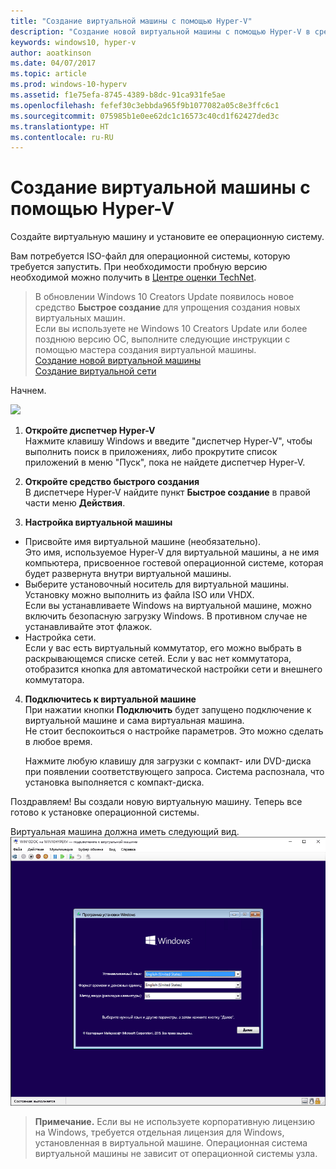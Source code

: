 ```yaml
---
title: "Создание виртуальной машины с помощью Hyper-V"
description: "Создание новой виртуальной машины с помощью Hyper-V в среде Windows10 Creators Update"
keywords: windows10, hyper-v
author: aoatkinson
ms.date: 04/07/2017
ms.topic: article
ms.prod: windows-10-hyperv
ms.assetid: f1e75efa-8745-4389-b8dc-91ca931fe5ae
ms.openlocfilehash: fefef30c3ebbda965f9b1077082a05c8e3ffc6c1
ms.sourcegitcommit: 075985b1e0ee62dc1c16573c40cd1f62427ded3c
ms.translationtype: HT
ms.contentlocale: ru-RU
---
```

# <a name="create-a-virtual-machine-with-hyper-v"></a>Создание виртуальной машины с помощью Hyper-V

Создайте виртуальную машину и установите ее операционную систему.  

Вам потребуется ISO-файл для операционной системы, которую требуется запустить. При необходимости пробную версию необходимой можно получить в [Центре оценки TechNet](http://www.microsoft.com/en-us/evalcenter/).


> В обновлении Windows 10 Creators Update появилось новое средство **Быстрое создание** для упрощения создания новых виртуальных машин.  
  Если вы используете не Windows 10 Creators Update или более позднюю версию ОС, выполните следующие инструкции с помощью мастера создания виртуальной машины.  
  [Создание новой виртуальной машины](create-virtual-machine.md)  
  [Создание виртуальной сети](connect-to-network.md)

Начнем.

![](media/quickcreatesteps_inked.jpg)

1. **Откройте диспетчер Hyper-V**  
  Нажмите клавишу Windows и введите "диспетчер Hyper-V", чтобы выполнить поиск в приложениях, либо прокрутите список приложений в меню "Пуск", пока не найдете диспетчер Hyper-V.

2. **Откройте средство быстрого создания**  
  В диспетчере Hyper-V найдите пункт **Быстрое создание** в правой части меню **Действия**.

3. **Настройка виртуальной машины**
  * Присвойте имя виртуальной машине (необязательно).  
    Это имя, используемое Hyper-V для виртуальной машины, а не имя компьютера, присвоенное гостевой операционной системе, которая будет развернута внутри виртуальной машины.
  * Выберите установочный носитель для виртуальной машины. Установку можно выполнить из файла ISO или VHDX.  
    Если вы устанавливаете Windows на виртуальной машине, можно включить безопасную загрузку Windows. В противном случае не устанавливайте этот флажок.
  * Настройка сети.  
    Если у вас есть виртуальный коммутатор, его можно выбрать в раскрывающемся списке сетей. Если у вас нет коммутатора, отобразится кнопка для автоматической настройки сети и внешнего коммутатора.

4. **Подключитесь к виртуальной машине**  
  При нажатии кнопки **Подключить** будет запущено подключение к виртуальной машине и сама виртуальная машина.     
  Не стоит беспокоиться о настройке параметров. Это можно сделать в любое время.  
  
    Нажмите любую клавишу для загрузки с компакт- или DVD-диска при появлении соответствующего запроса.  Система распознала, что установка выполняется с компакт-диска.

Поздравляем! Вы создали новую виртуальную машину.  Теперь все готово к установке операционной системы.  

Виртуальная машина должна иметь следующий вид.  
![](media/OSDeploy_upd.png) 

> **Примечание.** Если вы не используете корпоративную лицензию на Windows, требуется отдельная лицензия для Windows, установленная в виртуальной машине. Операционная система виртуальной машины не зависит от операционной системы узла.
